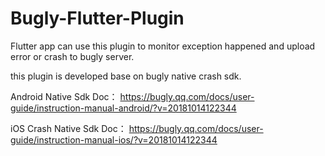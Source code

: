 # Bugly-Flutter-Plugin

Flutter app can use this plugin to monitor exception happened and upload error or crash to bugly server.

this plugin is developed base on bugly native crash sdk.

Android Native Sdk Doc： https://bugly.qq.com/docs/user-guide/instruction-manual-android/?v=20181014122344

iOS Crash Native Sdk Doc： https://bugly.qq.com/docs/user-guide/instruction-manual-ios/?v=20181014122344
